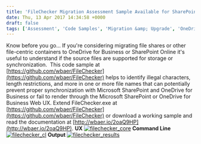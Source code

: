 ```yaml
---
title: 'FileChecker Migration Assessment Sample Available for SharePoint Online and OneDrive for Business'
date: Thu, 13 Apr 2017 14:34:58 +0000
draft: false
tags: ['Assessment', 'Code Samples', 'Migration &amp; Upgrade', 'OneDrive for Business', 'Samples', 'SharePoint']
---
```


Know before you go... If you're considering migrating file shares or other file-centric containers to OneDrive for Business or SharePoint Online it's useful to understand if the source files are supported for storage or synchronization.  This code sample at [https://github.com/wbaer/FileChecker](https://github.com/wbaer/FileChecker) helps to identify illegal characters, length restrictions, and more in one or more file names that can potentially prevent proper synchronization with Microsoft SharePoint and OneDrive for Business or fail to render through the Microsoft SharePoint or OneDrive for Business Web UX. Extend FileChecker.exe at [https://github.com/wbaer/FileChecker](https://github.com/wbaer/FileChecker) or download a working sample and read the documentation at [http://wbaer.io/2oaQ9HP](http://wbaer.io/2oaQ9HP). **UX** [![filechecker_core](https://msdnshared.blob.core.windows.net/media/2017/04/FileChecker_Core-270x300.png)](https://msdnshared.blob.core.windows.net/media/2017/04/FileChecker_Core.png) **Command Line** [![filechecker_cl](https://msdnshared.blob.core.windows.net/media/2017/04/FileChecker_CL-300x221.png)](http://wbaer.files.wordpress.com/2017/04/a111a-filechecker_cl.png) **Output** [![filechecker_results](https://msdnshared.blob.core.windows.net/media/2017/04/FileChecker_Results-300x193.png)](https://msdnshared.blob.core.windows.net/media/2017/04/FileChecker_Results.png)